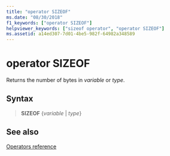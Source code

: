 ```yaml
---
title: "operator SIZEOF"
ms.date: "08/30/2018"
f1_keywords: ["operator SIZEOF"]
helpviewer_keywords: ["sizeof operator", "operator SIZEOF"]
ms.assetid: a14ed307-7d01-4be5-982f-64982a348589
---
```

# operator SIZEOF

Returns the number of bytes in *variable* or *type*.

## Syntax

> **SIZEOF** {*variable* | *type*}

## See also

[Operators reference](operators-reference.md)
